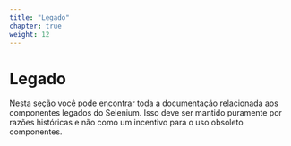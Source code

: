 ```yaml
---
title: "Legado"
chapter: true
weight: 12
---
```


# Legado

Nesta seção você pode encontrar toda a documentação relacionada aos componentes legados do Selenium.
Isso deve ser mantido puramente por razões históricas e não como um incentivo para o uso obsoleto
componentes.
